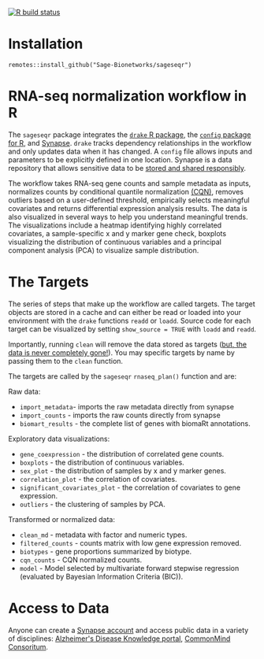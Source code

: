 <!-- badges: start -->
  [![R build status](https://github.com/kelshmo/sageseqr/workflows/R-CMD-check/badge.svg)](https://github.com/kelshmo/sageseqr/actions)
<!-- badges: end -->
# Installation 
`remotes::install_github("Sage-Bionetworks/sageseqr")`

# RNA-seq normalization workflow in R

The `sageseqr` package integrates the [`drake` R package](https://github.com/ropensci/drake/), the [`config` package for R](https://cran.r-project.org/web/packages/config/vignettes/introduction.html), and [Synapse](https://www.synapse.org/). `drake` tracks dependency relationships in the workflow and only updates data when it has changed. A `config` file allows inputs and parameters to be explicitly defined in one location. Synapse is a data repository that allows sensitive data to be [stored and shared responsibly](https://docs.synapse.org/articles/article_index.html#governance). 

The workflow takes RNA-seq gene counts and sample metadata as inputs, normalizes counts by conditional quantile normalization [(CQN)](https://bioconductor.org/packages/release/bioc/html/cqn.html), removes outliers based on a user-defined threshold, empirically selects meaningful covariates and returns differential expression analysis results. The data is also visualized in several ways to help you understand meaningful trends. The visualizations include a heatmap identifying highly correlated covariates, a sample-specific x and y marker gene check, boxplots visualizing the distribution of continuous variables and a principal component analysis (PCA) to visualize sample distribution.

# The Targets

The series of steps that make up the workflow are called targets. The target objects are stored in a cache and can either be read or loaded into your environment with the `drake` functions `readd` or `loadd`. Source code for each target can be visualized by setting `show_source = TRUE` with `loadd` and `readd`. 

Importantly, running `clean` will remove the data stored as targets ([but, the data is never completely gone!](https://books.ropensci.org/drake/walkthrough.html)). You may specific targets by name by passing them to the `clean` function.

The targets are called by the `sageseqr` `rnaseq_plan()` function and are:

Raw data: 
- `import_metadata`- imports the raw metadata directly from synapse
- `import_counts` - imports the raw counts directly from synapse
- `biomart_results` - the complete list of genes with biomaRt annotations.

Exploratory data visualizations:
- `gene_coexpression` - the distribution of correlated gene counts.
- `boxplots` - the distribution of continuous variables.
- `sex_plot` - the distribution of samples by x and y marker genes.
- `correlation_plot` - the correlation of covariates.
- `significant_covariates_plot` - the correlation of covariates to gene 
                                  expression.
- `outliers` - the clustering of samples by PCA.

Transformed or normalized data:
- `clean_md` - metadata with factor and numeric types.
- `filtered_counts` - counts matrix with low gene expression removed.
- `biotypes` - gene proportions summarized by biotype.
- `cqn_counts` - CQN normalized counts. 
- `model` - Model selected by multivariate forward stepwise regression 
            (evaluated by Bayesian Information Criteria (BIC)).

# Access to Data 

Anyone can create a [Synapse account](https://docs.synapse.org/articles/getting_started.html) and access public data in a variety of disciplines: [Alzheimer's Disease Knowledge portal](https://adknowledgeportal.synapse.org/), [CommonMind Consoritum](https://www.synapse.org/#!Synapse:syn2759792/wiki/69613).   
